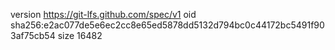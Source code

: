 version https://git-lfs.github.com/spec/v1
oid sha256:e2ac077de5e6ec2cc8e65ed5878dd5132d794bc0c44172bc5491f903af75cb54
size 16482
